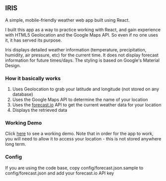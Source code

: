 ## IRIS
A simple, mobile-friendly weather web app built using React.

I built this app as a way to practice working with React, and gain experience with HTML5 Geolocation and the Google Maps API. So even if no one uses it, it has served its purpose.

Iris displays detailed weather information (temperature, precipitation, humidity, air pressure, etc) for the current time. It does not display forecast information for future times/days. The styling is based on Google's Material Design.

### How it basically works
1. Uses Geolocation to grab your latitude and longitude (not stored on any database)
2. Uses the Google Maps API to determine the name of your location
3. Uses the [forecast.io](http://forecast.io/) API to get the current weather data for your location
4. Displays the retrieved data

### Working Demo
Click [here](http://159.203.42.187/) to see a working demo. Note that in order for the app to work, you will need to allow it to access your location - this is not stored anywhere long term.

### Config
If you are using the code base, copy config/forecast.json.sample to config/forecast.json and add your forecast.io API key
